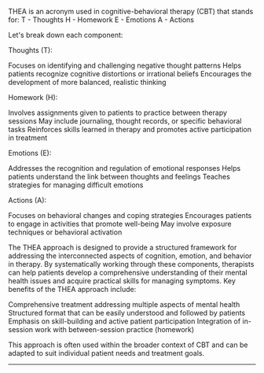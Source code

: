 THEA is an acronym used in cognitive-behavioral therapy (CBT) that stands for:
T - Thoughts
H - Homework
E - Emotions
A - Actions

Let's break down each component:

Thoughts (T):

Focuses on identifying and challenging negative thought patterns
Helps patients recognize cognitive distortions or irrational beliefs
Encourages the development of more balanced, realistic thinking


Homework (H):

Involves assignments given to patients to practice between therapy sessions
May include journaling, thought records, or specific behavioral tasks
Reinforces skills learned in therapy and promotes active participation in treatment


Emotions (E):

Addresses the recognition and regulation of emotional responses
Helps patients understand the link between thoughts and feelings
Teaches strategies for managing difficult emotions


Actions (A):

Focuses on behavioral changes and coping strategies
Encourages patients to engage in activities that promote well-being
May involve exposure techniques or behavioral activation

The THEA approach is designed to provide a structured framework for addressing the interconnected aspects of cognition, emotion, and behavior in therapy. By systematically working through these components, therapists can help patients develop a comprehensive understanding of their mental health issues and acquire practical skills for managing symptoms.
Key benefits of the THEA approach include:

Comprehensive treatment addressing multiple aspects of mental health
Structured format that can be easily understood and followed by patients
Emphasis on skill-building and active patient participation
Integration of in-session work with between-session practice (homework)

This approach is often used within the broader context of CBT and can be adapted to suit individual patient needs and treatment goals.

***
